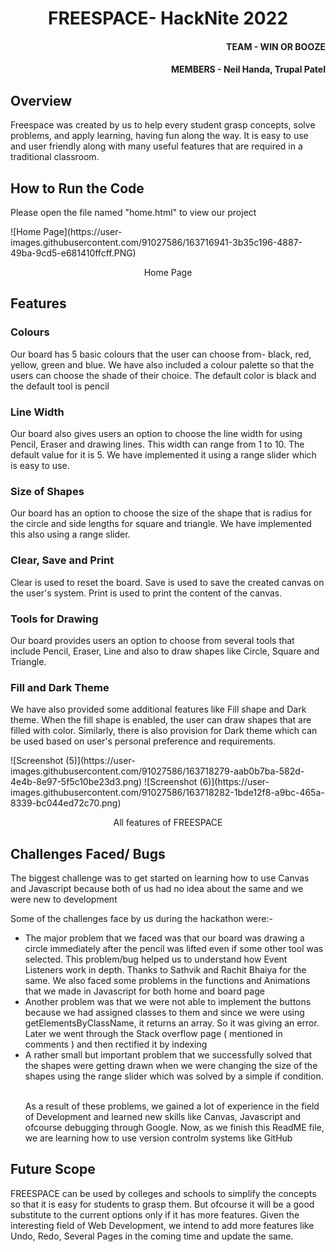 <h1 align = "center">FREESPACE- HackNite 2022</h1>
<h4 align = "right">TEAM - WIN OR BOOZE</h4>
<h4 align = "right">MEMBERS - Neil Handa, Trupal Patel</h4>
<h2>Overview</h2>
<p>
  Freespace was created by us to help every student grasp concepts, solve problems, and apply learning, having fun along the way. It is easy to use and user friendly along with many useful features that are required in a traditional classroom.
</p>
<h2>How to Run the Code</h2>
<p>
Please open the file named "home.html" to view our project
</p>
![Home Page](https://user-images.githubusercontent.com/91027586/163716941-3b35c196-4887-49ba-9cd5-e681410ffcff.PNG)
<p align="center">Home Page</p>

<h2>Features</h2>
<h3> Colours </h3>
<p> Our board has 5 basic colours that the user can choose from- black, red, yellow, green and blue. We have also included a colour palette so that the users can choose the shade of their choice. The default color is black and the default tool is pencil</p>

<h3>Line Width</h3>
<p> Our board also gives users an option to choose the line width for using Pencil, Eraser and drawing lines. This width can range from 1 to 10. The default value for it is 5. We have implemented it using a range slider which is easy to use. </p>

<h3>Size of Shapes</h3>
<p> Our board has an option to choose the size of the shape that is radius for the circle and side lengths for square and triangle.
  We have implemented this also using a range slider.
</p>

<h3>Clear, Save and Print</h3>
<p> Clear is used to reset the board.
  Save is used to save the created canvas on the user's system.
  Print is used to print the content of the canvas.
  </p>
  
<h3>Tools for Drawing</h3>
<p> Our board provides users an option to choose from several tools that include Pencil, Eraser, Line and also to draw shapes like Circle, Square and Triangle. 
</p>

<h3>Fill and Dark Theme</h3>
<p> We have also provided some additional features like Fill shape and Dark theme. When the fill shape is enabled, the user can draw shapes that are filled with color.
  Similarly, there is also provision for Dark theme which can be used based on user's personal preference and requirements.
  
  </p>
 ![Screenshot (5)](https://user-images.githubusercontent.com/91027586/163718279-aab0b7ba-582d-4e4b-8e97-5f5c10be23d3.png)
![Screenshot (6)](https://user-images.githubusercontent.com/91027586/163718282-1bde12f8-a9bc-465a-8339-bc044ed72c70.png)
<p align="center">All features of FREESPACE</p>



<h2>Challenges Faced/ Bugs</h2>
<p>The biggest challenge was to get started on learning how to use Canvas and Javascript because both of us had no idea about the same and we were new to development</p>
<p>Some of the challenges face by us during the hackathon were:-</p>
<ul>
<li> The major problem that we faced was that our board was drawing a circle immediately after the pencil was lifted even if some other tool was selected. This problem/bug helped us to understand how Event Listeners work in depth. Thanks to Sathvik and Rachit Bhaiya for the same. We also faced some problems in the functions and Animations that we made in Javascript for both home and board page </li>
<li> Another problem was that we were not able to implement the buttons because we had assigned classes to them and since we were using getElementsByClassName, it returns an array. So it was giving an error. Later we went through the Stack overflow page ( mentioned in comments ) and then rectified it by indexing
  </li>
  <li>
    A rather small but important problem that we successfully solved that the shapes were getting drawn when we were changing the size of the shapes using the range slider which was solved by a simple if condition.
  </li>
  <br>
  <p>As a result of these problems, we gained a lot of experience in the field of Development and learned new skills like Canvas, Javascript and ofcourse debugging through Google. Now, as we finish this ReadME file, we are learning how to use version controlm systems like GitHub
</ul>
<h2>Future Scope</h2>
<p>FREESPACE can be used by colleges and schools to simplify the concepts so that it is easy for students to grasp them. But ofcourse it will be a good substitute to the current options only if it has more features. Given the interesting field of Web Development, we intend to add more features like Undo, Redo, Several Pages in the coming time and update the same. 
</p>
